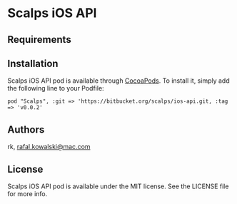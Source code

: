 


# Scalps iOS API


## Requirements


## Installation

Scalps iOS API pod is available through [CocoaPods](http://cocoapods.org). To install it,
simply add the following line to your Podfile:

    pod "Scalps", :git => 'https://bitbucket.org/scalps/ios-api.git, :tag => 'v0.0.2'


## Authors

rk, rafal.kowalski@mac.com


## License

Scalps iOS API pod is available under the MIT license. See the LICENSE file for more info.
